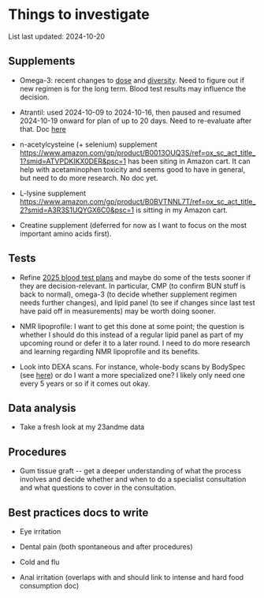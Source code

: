 # Things to investigate

List last updated: 2024-10-20

## Supplements

* Omega-3: recent changes to
  [dose](../events/2024/2024-09-25-decision-to-increase-omega-3-supplement-daily-dose.md)
  and
  [diversity](../events/2024/2024-09-28-decision-to-experimentally-add-another-omega-3-supplement.md). Need
  to figure out if new regimen is for the long term. Blood test
  results may influence the decision.

* Atrantil: used 2024-10-09 to 2024-10-16, then paused and resumed
  2024-10-19 onward for plan of up to 20 days. Need to re-evaluate
  after that. Doc
  [here](../events/2024/2024-10-02-atrantil-purchase.md)

* n-acetylcysteine (+ selenium) supplement
  https://www.amazon.com/gp/product/B0013OUQ3S/ref=ox_sc_act_title_1?smid=ATVPDKIKX0DER&psc=1
  has been siting in Amazon cart. It can help with acetaminophen
  toxicity and seems good to have in general, but need to do more
  research. No doc yet.

* L-lysine supplement
  https://www.amazon.com/gp/product/B0BVTNNL7T/ref=ox_sc_act_title_2?smid=A3R3S1UQYGX6C0&psc=1
  is sitting in my Amazon cart.

* Creatine supplement (deferred for now as I want to focus on the most
  important amino acids first).

## Tests

* Refine [2025 blood test
  plans](../events/2025/2025-blood-test-plans.md) and maybe do some of
  the tests sooner if they are decision-relevant. In particular, CMP
  (to confirm BUN stuff is back to normal), omega-3 (to decide whether
  supplement regimen needs further changes), and lipid panel (to see
  if changes since last test have paid off in measurements) may be
  worth doing sooner.

* NMR lipoprofile: I want to get this done at some point; the question
  is whether I should do this instead of a regular lipid panel as part
  of my upcoming round or defer it to a later round. I need to do more
  research and learning regarding NMR lipoprofile and its benefits.

* Look into DEXA scans. For instance, whole-body scans by BodySpec (see
  [here](https://www.bodyspec.com/blog/post/dexa_faq)) or do I want a
  more specialized one? I likely only need one every 5 years or so if
  it comes out okay.

## Data analysis

* Take a fresh look at my 23andme data

## Procedures

* Gum tissue graft -- get a deeper understanding of what the process
  involves and decide whether and when to do a specialist consultation
  and what questions to cover in the consultation.

## Best practices docs to write

* Eye irritation

* Dental pain (both spontaneous and after procedures)

* Cold and flu

* Anal irritation (overlaps with and should link to intense and hard food consumption doc)
